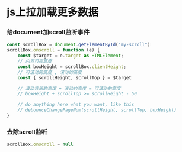 # js上拉加载更多数据

### 给document加scroll监听事件
```typescript
const scrollBox = document.getElementById("my-scroll")
scrollBox.onscroll = function (e) {
    const $target = e.target as HTMLElement;
    // 内容可视高度
    const boxHeight = scrollBox.clientHeight;
    // 可滚动的高度 , 滚动的高度
    const { scrollHeight, scrollTop } = $target

    // 滚动容器的高度 + 滚动的高度 = 可滚动的高度
    // boxHeight + scrollTop >= scrollHeight - 50

    // do anything here what you want, like this
    // debounceChangePageNum(scrollHeight, scrollTop, boxHeight)
}
```

### 去除scroll监听
```typescript
scrollBox.onscroll = null
```